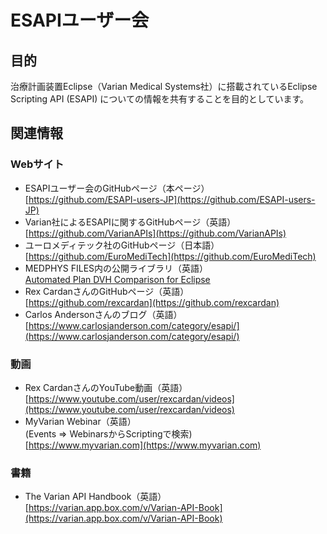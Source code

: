 # ESAPIユーザー会

## 目的

治療計画装置Eclipse（Varian Medical Systems社）に搭載されているEclipse Scripting API (ESAPI) についての情報を共有することを目的としています。

## 関連情報

### Webサイト

- ESAPIユーザー会のGitHubページ（本ページ）  
  [https://github.com/ESAPI-users-JP](https://github.com/ESAPI-users-JP)
- Varian社によるESAPIに関するGitHubページ（英語）  
  [https://github.com/VarianAPIs](https://github.com/VarianAPIs)
- ユーロメディテック社のGitHubページ（日本語）  
  [https://github.com/EuroMediTech](https://github.com/EuroMediTech)
- MEDPHYS FILES内の公開ライブラリ（英語）  
  [Automated Plan DVH Comparison for Eclipse](http://www.medphysfiles.com/index.php?name=Downloads&file=details&id=130)
- Rex CardanさんのGitHubページ（英語）  
  [https://github.com/rexcardan](https://github.com/rexcardan)
- Carlos Andersonさんのブログ（英語）  
  [https://www.carlosjanderson.com/category/esapi/](https://www.carlosjanderson.com/category/esapi/)

### 動画

- Rex CardanさんのYouTube動画（英語）  
  [https://www.youtube.com/user/rexcardan/videos](https://www.youtube.com/user/rexcardan/videos)
- MyVarian Webinar（英語）  
  (Events => WebinarsからScriptingで検索)  
  [https://www.myvarian.com](https://www.myvarian.com)

### 書籍

- The Varian API Handbook（英語）  
  [https://varian.app.box.com/v/Varian-API-Book](https://varian.app.box.com/v/Varian-API-Book)